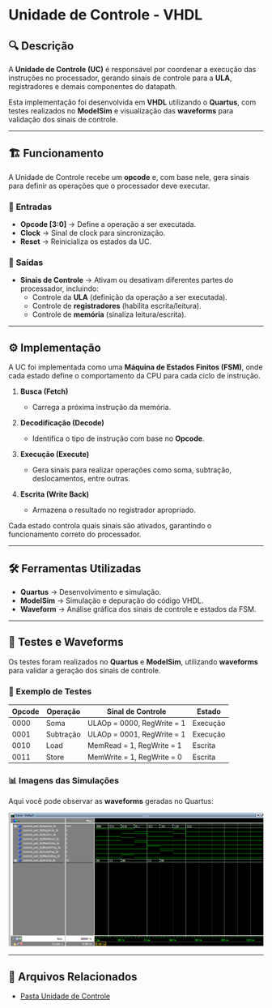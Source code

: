 # Unidade de Controle - VHDL

## 🔍 Descrição

A **Unidade de Controle (UC)** é responsável por coordenar a execução das instruções no processador, gerando sinais de controle para a **ULA**, registradores e demais componentes do datapath.

Esta implementação foi desenvolvida em **VHDL** utilizando o **Quartus**, com testes realizados no **ModelSim** e visualização das **waveforms** para validação dos sinais de controle.

---

## 🏗️ Funcionamento

A Unidade de Controle recebe um **opcode** e, com base nele, gera sinais para definir as operações que o processador deve executar.

### 🔹 **Entradas**

- **Opcode [3:0]** → Define a operação a ser executada.
- **Clock** → Sinal de clock para sincronização.
- **Reset** → Reinicializa os estados da UC.

### 🔹 **Saídas**

- **Sinais de Controle** → Ativam ou desativam diferentes partes do processador, incluindo:
  - Controle da **ULA** (definição da operação a ser executada).
  - Controle de **registradores** (habilita escrita/leitura).
  - Controle de **memória** (sinaliza leitura/escrita).

---

## ⚙️ Implementação

A UC foi implementada como uma **Máquina de Estados Finitos (FSM)**, onde cada estado define o comportamento da CPU para cada ciclo de instrução.

1. **Busca (Fetch)**

   - Carrega a próxima instrução da memória.

2. **Decodificação (Decode)**

   - Identifica o tipo de instrução com base no **Opcode**.

3. **Execução (Execute)**

   - Gera sinais para realizar operações como soma, subtração, deslocamentos, entre outras.

4. **Escrita (Write Back)**
   - Armazena o resultado no registrador apropriado.

Cada estado controla quais sinais são ativados, garantindo o funcionamento correto do processador.

---

## 🛠️ Ferramentas Utilizadas

- **Quartus** → Desenvolvimento e simulação.
- **ModelSim** → Simulação e depuração do código VHDL.
- **Waveform** → Análise gráfica dos sinais de controle e estados da FSM.

---

## 🔬 Testes e Waveforms

Os testes foram realizados no **Quartus** e **ModelSim**, utilizando **waveforms** para validar a geração dos sinais de controle.

### 📌 Exemplo de Testes

| Opcode | Operação  | Sinal de Controle          | Estado   |
| ------ | --------- | -------------------------- | -------- |
| 0000   | Soma      | ULAOp = 0000, RegWrite = 1 | Execução |
| 0001   | Subtração | ULAOp = 0001, RegWrite = 1 | Execução |
| 0010   | Load      | MemRead = 1, RegWrite = 1  | Escrita  |
| 0011   | Store     | MemWrite = 1, RegWrite = 0 | Escrita  |

### 📊 **Imagens das Simulações**

Aqui você pode observar as **waveforms** geradas no Quartus:

![Waveform da ALU](../img/waveform_controlunit.png)

---

## 📂 Arquivos Relacionados

- [Pasta Unidade de Controle](../src/Control_Unit)
